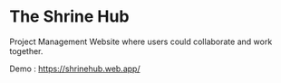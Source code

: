 # The Shrine Hub
Project Management Website where users could collaborate and work together.

Demo : https://shrinehub.web.app/
